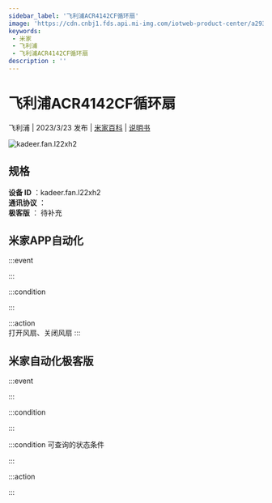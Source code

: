 ```yaml
---
sidebar_label: '飞利浦ACR4142CF循环扇'
image: 'https://cdn.cnbj1.fds.api.mi-img.com/iotweb-product-center/a293b93983b4698d99734b2f09c9d6b0_1675153577199.png?GalaxyAccessKeyId=AKVGLQWBOVIRQ3XLEW&Expires=9223372036854775807&Signature=vVqwNBqC74q+EphXGlB0T0fD9+0='
keywords: 
 - 米家
 - 飞利浦
 - 飞利浦ACR4142CF循环扇
description : ''
---
```

# 飞利浦ACR4142CF循环扇

飞利浦 | 2023/3/23 发布 | [米家百科](https://home.mi.com/webapp/content/baike/product/index.html?model=kadeer.fan.l22xh2) | [说明书](https://home.mi.com/views/introduction.html?model=kadeer.fan.l22xh2&region=cn)

![kadeer.fan.l22xh2](https://cdn.cnbj1.fds.api.mi-img.com/iotweb-product-center/a293b93983b4698d99734b2f09c9d6b0_1675153577199.png?GalaxyAccessKeyId=AKVGLQWBOVIRQ3XLEW&Expires=9223372036854775807&Signature=vVqwNBqC74q+EphXGlB0T0fD9+0=)

## 规格  
> 
**设备 ID** ：kadeer.fan.l22xh2  
**通讯协议** ：  
**极客版**  ： 待补充 


## 米家APP自动化  

:::event  

:::

:::condition  

:::

:::action   
打开风扇、关闭风扇
:::

## 米家自动化极客版  

:::event  

:::

:::condition  

:::

:::condition 可查询的状态条件  

:::

:::action  

:::

        

